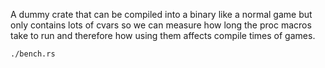 A dummy crate that can be compiled into a binary like a normal game but only contains lots of cvars so we can measure how long the proc macros take to run and therefore how using them affects compile times of games.

```bash
./bench.rs
```
